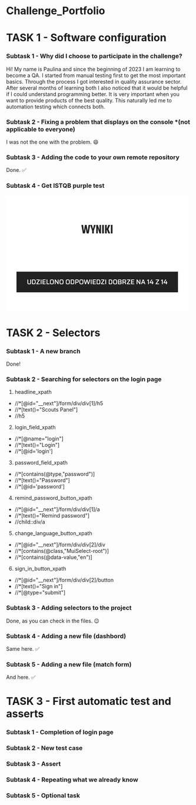 # Challenge_Portfolio

# TASK 1 - Software configuration

### Subtask 1 - Why did I choose to participate in the challenge?
Hi! My name is Paulina and since the beginning of 2023 I am learning to become a QA. I started from manual testing first to get the most important basics. Through the process I got interested in quality assurance sector. After several months of learning both I also noticed that it would be helpful if I could understand programming better. It is very important when you want to provide products of the best quality. This naturally led me to automation testing which connects both.

### Subtask 2 - Fixing a problem that displays on the console *(not applicable to everyone)
I was not the one with the problem. :smile:

### Subtask 3 - Adding the code to your own remote repository
Done. :white_check_mark:

### Subtask 4 - Get ISTQB purple test
![image](https://github.com/PaulaRybicka0114/automation_challenge_portfolio/blob/main/Purple%20test%20score.png?raw=true)

# TASK 2 - Selectors

### Subtask 1 - A new branch
Done!

### Subtask 2 - Searching for selectors on the login page
1. headline_xpath
* //*[@id="__next"]/form/div/div[1]/h5
* //*[text()="Scouts Panel"]
* //h5
2. login_field_xpath
* //*[@name="login"]
* //*[text()="Login"]
* //*[@id='login']
3. password_field_xpath
* //*[contains(@type,"password")]
* //*[text()="Password"]
* //*[@id='password']
4. remind_password_button_xpath
* //*[@id="__next"]/form/div/div[1]/a
* //*[text()="Remind password"]
* //child::div/a
5. change_language_button_xpath
* //*[@id="__next"]/form/div/div[2]/div
* //*[contains(@class,"MuiSelect-root")]
* //*[contains(@data-value,"en")]
6. sign_in_button_xpath
* //*[@id="__next"]/form/div/div[2]/button
* //*[text()="Sign in"]
* //*[@type="submit"]

### Subtask 3 - Adding selectors to the project
Done, as you can check in the files. :wink:

### Subtask 4 - Adding a new file (dashbord)
Same here. :white_check_mark:

### Subtask 5 - Adding a new file (match form)
And here. :white_check_mark:

# TASK 3 - First automatic test and asserts

### Subtask 1 - Completion of login page

### Subtask 2 - New test case

### Subtask 3 - Assert

### Subtask 4 - Repeating what we already know

### Subtask 5 - Optional task
